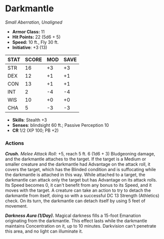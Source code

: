 # Darkmantle

*Small Aberration, Unaligned*

- **Armor Class:** 11
- **Hit Points:** 22 (5d6 + 5)
- **Speed:** 10 ft., Fly 30 ft.
- **Initiative**: +3 (13)

|STAT|SCORE|MOD|SAVE|
| --- | --- | --- | ---- |
| STR | 16 | +3 | +3 |
| DEX | 12 | +1 | +1 |
| CON | 13 | +1 | +1 |
| INT | 2 | -4 | -4 |
| WIS | 10 | +0 | +0 |
| CHA | 5 | -3 | -3 |

- **Skills**: Stealth +3
- **Senses**: blindsight 60 ft.; Passive Perception 10
- **CR** 1/2 (XP 100; PB +2)

### Actions

***Crush.*** *Melee Attack Roll:* +5, reach 5 ft. 6 (1d6 + 3) Bludgeoning damage, and the darkmantle attaches to the target. If the target is a Medium or smaller creature and the darkmantle had Advantage on the attack roll, it covers the target, which has the Blinded condition and is suffocating while the darkmantle is attached in this way.
While attached to a target, the darkmantle can attack only the target but has Advantage on its attack rolls. Its Speed becomes 0, it can't benefit from any bonus to its Speed, and it moves with the target.
A creature can take an action to try to detach the darkmantle from itself, doing so with a successful DC 13 Strength (Athletics) check. On its turn, the darkmantle can detach itself by using 5 feet of movement.

***Darkness Aura (1/Day).*** Magical darkness fills a 15-foot Emanation originating from the darkmantle. This effect lasts while the darkmantle maintains  Concentration on it, up to 10 minutes. Darkvision can't penetrate this area, and no light can illuminate it.
